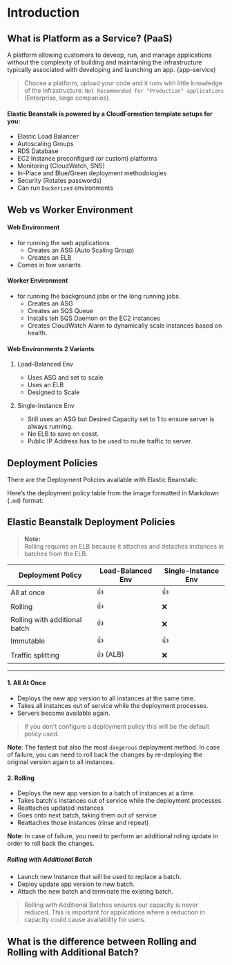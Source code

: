 # Introduction
## What is Platform as a Service? (PaaS)
A platform allowing customers to deveop, run, and manage applications without the complexity of building and maintaining the infrastructure typically associated with developing and launching an app. (app-service)



>Choose a platform, upload your code and it runs with little knowledge of the infrastructure. `Not Recommended for "Production" applications` (Enterprise, large companies).

#### Elastic Beanstalk is powered by a CloudFormation template setups for you:
- Elastic Load Balancer
- Autoscaling Groups
- RDS Database
- EC2 Instance preconfigurd (or custom) platforms
- Monitoring (CloudWatch, SNS)
- In-Place and Blue/Green deployment methodologies
- Security (Rotates passwords)
- Can run `Dockerized` environments


## Web vs Worker Environment
#### Web Environment
- for running the web applications
    - Creates an ASG (Auto Scaling Group)
    - Creates an ELB
- Comes in tow variants

#### Worker Environment
- for running the background jobs or the long running jobs.
    - Creates an ASG
    - Creates an SQS Queue
    - Installs teh SQS Daemon on the EC2 instances
    - Creates CloudWatch Alarm to dynamically scale instances based on health.

#### Web Environments 2 Variants
1. Load-Balanced Env
    - Uses ASG and set to scale
    - Uses an ELB
    - Designed to Scale

2. Single-Instance Env
    - Still uses an ASG but Desired Capacity set to 1 to ensure server is always running.
    - No ELB to save on cosst.
    - Public IP Address has to be used to route traffic to server.

## Deployment Policies
There are the Deployment Policies available with Elastic Beanstalk:

Here’s the deployment policy table from the image formatted in Markdown (`.md`) format:

## Elastic Beanstalk Deployment Policies

> **Note:**  
> Rolling requires an ELB because it attaches and detaches instances in batches from the ELB.

| Deployment Policy               | Load-Balanced Env | Single-Instance Env |
|--------------------------------|--------------------|---------------------|
| All at once                    | 👍                 | 👍                  |
| Rolling                        | 👍                 | ❌                  |
| Rolling with additional batch  | 👍                 | ❌                  |
| Immutable                      | 👍                 | 👍                  |
| Traffic splitting              | 👍 (ALB)           | ❌                  |
---

#### 1. All At Once
- Deploys the new app version to all instances at the same time.
- Takes all instances out of service while the deployment processes.
- Servers become available again.
> If you don't configure a deployment policy this will be the default policy used.

**Note**: The fastest but also the most `dangerous` deployment method. In case of failure, you can need to roll back the changes by re-deploying the original version again to all instances.

#### 2. Rolling
- Deploys the new app version to a batch of instances at a time.
- Takes batch's instances out of service while the deployment processes.
- Reattaches updated instances
- Goes onto next batch, taking them out of service
- Reattaches those instances (rinse and repeat)

**Note**: In case of failure, you need to perform an additional roling update in order to roll back the changes.

##### Rolling with Additional Batch
- Launch new Instance that will be used to replace a batch.
- Deploy update app version to new batch.
- Attach the new batch and terminate the existing batch.

> Rolling with Additional Batches ensures our capacity is never reduced. This is important for applications where a reduction in capacity could cause availability for users.

## What is the difference between Rolling and Rolling with Additional Batch?